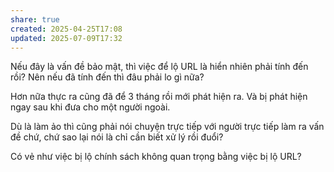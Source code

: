 ```yaml
---
share: true
created: 2025-04-25T17:08
updated: 2025-07-09T17:32
---
```

Nếu đây là vấn đề bảo mật, thì việc để lộ URL là hiển nhiên phải tính đến rồi? Nên nếu đã tính đến thì đâu phải lo gì nữa? 

Hơn nữa thực ra cũng đã để 3 tháng rồi mới phát hiện ra. Và bị phát hiện ngay sau khi đưa cho một người ngoài.

Dù là làm ảo thì cũng phải nói chuyện trực tiếp với người trực tiếp làm ra vấn đề chứ, chứ sao lại nói là chỉ cần biết xử lý rồi đuổi?

Có vẻ như việc bị lộ chính sách không quan trọng bằng việc bị lộ URL?
